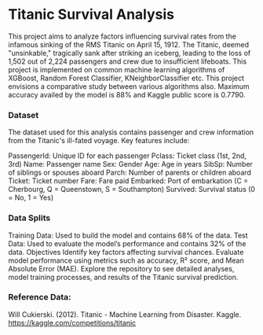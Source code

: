 
# Titanic Survival Analysis
This project aims to analyze factors influencing survival rates from the infamous sinking of the RMS Titanic on April 15, 1912. The Titanic, deemed "unsinkable," tragically sank after striking an iceberg, leading to the loss of 1,502 out of 2,224 passengers and crew due to insufficient lifeboats.
This project is implemented on common machine learning algorithms of XGBoost, Random Forest Classifier, KNeighborClassifier etc. 
This project envisions a comparative study between various algorithms also.
Maximum accuracy availed by the model is 88% and Kaggle public score is 0.7790.

### Dataset
The dataset used for this analysis contains passenger and crew information from the Titanic's ill-fated voyage. Key features include:

PassengerId: Unique ID for each passenger
Pclass: Ticket class (1st, 2nd, 3rd)
Name: Passenger name
Sex: Gender
Age: Age in years
SibSp: Number of siblings or spouses aboard
Parch: Number of parents or children aboard
Ticket: Ticket number
Fare: Fare paid
Embarked: Port of embarkation (C = Cherbourg, Q = Queenstown, S = Southampton)
Survived: Survival status (0 = No, 1 = Yes)

### Data Splits
Training Data: Used to build the model and contains 68% of the data.
Test Data: Used to evaluate the model’s performance and contains 32% of the data.
Objectives
Identify key factors affecting survival chances.
Evaluate model performance using metrics such as accuracy, R² score, and Mean Absolute Error (MAE).
Explore the repository to see detailed analyses, model training processes, and results of the Titanic survival prediction.

### Reference Data:
Will Cukierski. (2012). Titanic - Machine Learning from Disaster. Kaggle. https://kaggle.com/competitions/titanic
